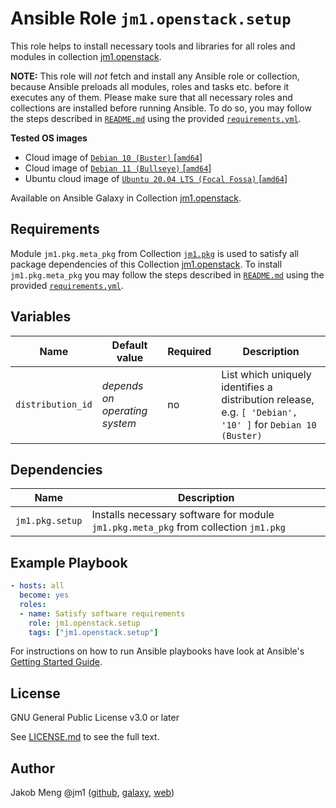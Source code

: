 # Ansible Role `jm1.openstack.setup`

This role helps to install necessary tools and libraries for all roles and modules in collection
[jm1.openstack](https://galaxy.ansible.com/jm1/openstack).

**NOTE:** This role will *not* fetch and install any Ansible role or collection, because Ansible preloads all modules,
roles and tasks etc. before it executes any of them. Please make sure that all necessary roles and collections are
installed before running Ansible. To do so, you may follow the steps described in [`README.md`](https://github.com/JM1/ansible-collection-jm1-openstack/blob/master/README.md)
using the provided [`requirements.yml`](https://github.com/JM1/ansible-collection-jm1-openstack/blob/master/requirements.yml).

**Tested OS images**
- Cloud image of [`Debian 10 (Buster)` \[`amd64`\]](https://cdimage.debian.org/cdimage/openstack/current/)
- Cloud image of [`Debian 11 (Bullseye)` \[`amd64`\]](https://cdimage.debian.org/images/cloud/bullseye/latest/)
- Ubuntu cloud image of [`Ubuntu 20.04 LTS (Focal Fossa)` \[`amd64`\]](https://cloud-images.ubuntu.com/focal/)

Available on Ansible Galaxy in Collection [jm1.openstack](https://galaxy.ansible.com/jm1/openstack).

## Requirements

Module `jm1.pkg.meta_pkg` from Collection [`jm1.pkg`](https://galaxy.ansible.com/jm1/pkg) is used to satisfy all package
dependencies of this Collection [jm1.openstack](https://galaxy.ansible.com/jm1/openstack). To install `jm1.pkg.meta_pkg` you
may follow the steps described in [`README.md`](https://github.com/JM1/ansible-collection-jm1-openstack/blob/master/README.md)
using the provided [`requirements.yml`](https://github.com/JM1/ansible-collection-jm1-openstack/blob/master/requirements.yml).

## Variables

| Name               | Default value                           | Required | Description                                                                                               |
| ------------------ | --------------------------------------- | -------- | --------------------------------------------------------------------------------------------------------- |
| `distribution_id`  | *depends on operating system*           | no       | List which uniquely identifies a distribution release, e.g. `[ 'Debian', '10' ]` for `Debian 10 (Buster)` |

## Dependencies

| Name            | Description                                                                         |
| --------------- | ----------------------------------------------------------------------------------- |
| `jm1.pkg.setup` | Installs necessary software for module `jm1.pkg.meta_pkg` from collection `jm1.pkg` |

## Example Playbook

```yml
- hosts: all
  become: yes
  roles:
  - name: Satisfy software requirements
    role: jm1.openstack.setup
    tags: ["jm1.openstack.setup"]
```

For instructions on how to run Ansible playbooks have look at Ansible's
[Getting Started Guide](https://docs.ansible.com/ansible/latest/network/getting_started/first_playbook.html).

## License

GNU General Public License v3.0 or later

See [LICENSE.md](../../LICENSE.md) to see the full text.

## Author

Jakob Meng
@jm1 ([github](https://github.com/jm1), [galaxy](https://galaxy.ansible.com/jm1), [web](http://www.jakobmeng.de))
